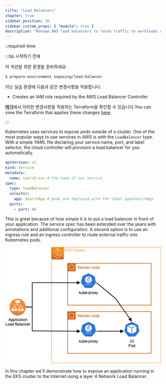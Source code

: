 ```yaml
---
title: "Load Balancers"
chapter: true
sidebar_position: 30
sidebar_custom_props: { "module": true }
description: "Manage AWS load balancers to route traffic to workloads on Amazon Elastic Kubernetes Service."
---
```


::required-time

:::tip 시작하기 전에

이 섹션을 위한 환경을 준비하세요:

```bash timeout=300 wait=30
$ prepare-environment exposing/load-balancer
```

이는 실습 환경에 다음과 같은 변경사항을 적용합니다:

- Creates an IAM role required by the AWS Load Balancer Controller

[**여기**](https://github.com/aws-samples/eks-workshop-v2/tree/stable/manifests/modules/exposing/load-balancer/.workshop/terraform)에서 이러한 변경사항을 적용하는 Terraform을 확인할 수 있습니다.You can view the Terraform that applies these changes [here](https://github.com/VAR::MANIFESTS_OWNER/VAR::MANIFESTS_REPOSITORY/tree/VAR::MANIFESTS_REF/manifests/modules/exposing/load-balancer/.workshop/terraform).

:::

Kubernetes uses services to expose pods outside of a cluster. One of the most popular ways to use services in AWS is with the `LoadBalancer` type. With a simple YAML file declaring your service name, port, and label selector, the cloud controller will provision a load balancer for you automatically.

```yaml
apiVersion: v1
kind: Service
metadata:
  name: search-svc # the name of our service
spec:
  type: loadBalancer
  selector:
    app: SearchApp # pods are deployed with the label app=SearchApp
  ports:
    - port: 80
```

This is great because of how simple it is to put a load balancer in front of your application. The service spec has been extended over the years with annotations and additional configuration. A second option is to use an ingress rule and an ingress controller to route external traffic into Kubernetes pods.

![IP mode](./assets/ui-nlb-instance.webp)

In this chapter we'll demonstrate how to expose an application running in the EKS cluster to the Internet using a layer 4 Network Load Balancer.